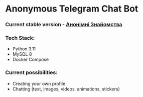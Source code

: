 # Anonymous Telegram Chat Bot

### Current stable version - [Анонімні Знайомства](https://t.me/anonimnisms_bot)

### Tech Stack:
 
- Python 3.11
- MySQL 8
- Docker Compose

### Current possibilities:

- Creating your own profile
- Chatting (text, images, videos, animations, stickers)

